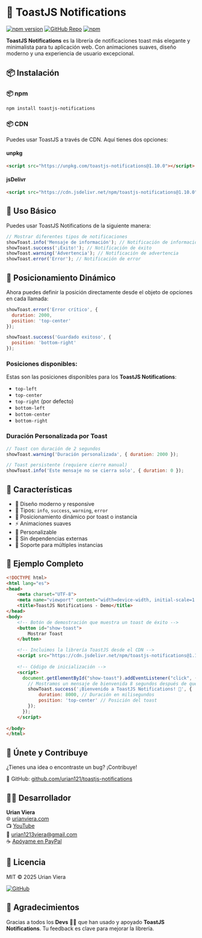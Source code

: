 # 🎉 ToastJS Notifications

[![npm version](https://img.shields.io/npm/v/toastjs-notifications.svg?style=flat-square)](https://www.npmjs.com/package/toastjs-notifications)
[![GitHub Repo](https://img.shields.io/badge/GitHub-repository-blue?style=flat-square&logo=github)](https://github.com/urian121/toastjs-notifications)
[![npm](https://img.shields.io/npm/dt/toastjs-notifications.svg)](https://www.npmjs.com/package/toastjs-notifications)

**ToastJS Notifications** es la librería de notificaciones toast más elegante y minimalista para tu aplicación web. Con animaciones suaves, diseño moderno y una experiencia de usuario excepcional.

## 📦 Instalación

### 📦 npm
```bash
npm install toastjs-notifications
```

### 📦 CDN
Puedes usar ToastJS a través de CDN. Aquí tienes dos opciones:

#### unpkg
```html
<script src="https://unpkg.com/toastjs-notifications@1.10.0"></script>
```

#### jsDelivr
```html
<script src="https://cdn.jsdelivr.net/npm/toastjs-notifications@1.10.0"></script>
```

## 🚀 Uso Básico
Puedes usar ToastJS Notifications de la siguiente manera:

```javascript
// Mostrar diferentes tipos de notificaciones
showToast.info('Mensaje de información'); // Notificación de información
showToast.success('¡Éxito!'); // Notificación de éxito
showToast.warning('Advertencia'); // Notificación de advertencia
showToast.error('Error'); // Notificación de error
```

## 🎨 Posicionamiento Dinámico

Ahora puedes definir la posición directamente desde el objeto de opciones en cada llamada:

```javascript
showToast.error('Error crítico', {
  duration: 2000,
  position: 'top-center'
});

showToast.success('Guardado exitoso', {
  position: 'bottom-right'
});
```

### Posiciones disponibles:
Estas son las posiciones disponibles para los **ToastJS Notifications**:
- `top-left`
- `top-center`
- `top-right` (por defecto)
- `bottom-left`
- `bottom-center`
- `bottom-right`


### Duración Personalizada por Toast

```javascript
// Toast con duración de 2 segundos
showToast.warning('Duración personalizada', { duration: 2000 });

// Toast persistente (requiere cierre manual)
showToast.info('Este mensaje no se cierra solo', { duration: 0 });
```

## 📱 Características

- 🎯 Diseño moderno y responsive
- 🌈 Tipos: `info`, `success`, `warning`, `error`
- 📍 Posicionamiento dinámico por toast o instancia
- ⚡ Animaciones suaves
- 🎨 Personalizable
- 🚀 Sin dependencias externas
- 💪 Soporte para múltiples instancias

## 📝 Ejemplo Completo

```html
<!DOCTYPE html>
<html lang="es">
<head>
    <meta charset="UTF-8">
    <meta name="viewport" content="width=device-width, initial-scale=1.0">
    <title>ToastJS Notifications - Demo</title>
</head>
<body>
    <!-- Botón de demostración que muestra un toast de éxito -->
    <button id="show-toast">
        Mostrar Toast
    </button>

    <!-- Incluimos la librería ToastJS desde el CDN -->
    <script src="https://cdn.jsdelivr.net/npm/toastjs-notifications@1.10.0"></script>
    
    <!-- Código de inicialización -->
    <script>
      document.getElementById("show-toast").addEventListener("click", () => {
        // Mostramos un mensaje de bienvenida 8 segundos después de que la página cargue
        showToast.success('¡Bienvenido a ToastJS Notifications! 🎉', {
            duration: 8000, // Duración en milisegundos
            position: 'top-center' // Posición del toast
        });
      });
    </script>
    
</body>
</html>
```

## 🤝 Únete y Contribuye

¿Tienes una idea o encontraste un bug? ¡Contribuye!

🔗 GitHub: [github.com/urian121/toastjs-notifications](https://github.com/urian121/toastjs-notifications)

## 👨‍💻 Desarrollador

**Urian Viera**  
🌐 [urianviera.com](https://www.urianviera.com)  
📺 [YouTube](https://www.youtube.com/WebDeveloperUrianViera)  
💌 [urian1213viera@gmail.com](mailto:urian1213viera@gmail.com)  
☕ [Apóyame en PayPal](https://www.paypal.com/donate/?hosted_button_id=4SV78MQJJH3VE)

## 🪪 Licencia

MIT © 2025 Urian Viera

[![GitHub](https://img.shields.io/badge/GitHub-urian121/toastjs--notifications-181717?logo=github&style=flat-square)](https://github.com/urian121/toastjs-notifications)

## 🙌 Agradecimientos

Gracias a todos los **Devs** 👨‍💻 que han usado y apoyado **ToastJS Notifications**. Tu feedback es clave para mejorar la librería.
